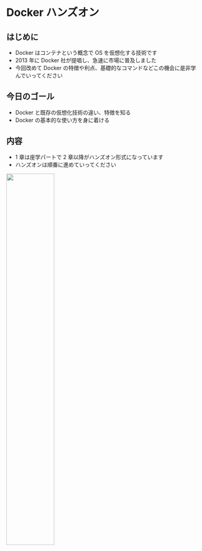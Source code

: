 # Docker ハンズオン

## はじめに

- Docker はコンテナという概念で OS を仮想化する技術です
- 2013 年に Docker 社が提唱し、急速に市場に普及しました
- 今回改めて Docker の特徴や利点、基礎的なコマンドなどこの機会に是非学んでいってください

## 今日のゴール

- Docker と既存の仮想化技術の違い、特徴を知る
- Docker の基本的な使い方を身に着ける

## 内容

- 1 章は座学パートで 2 章以降がハンズオン形式になっています
- ハンズオンは順番に進めていってください

<img src="/images/logo.png" width="50%">
